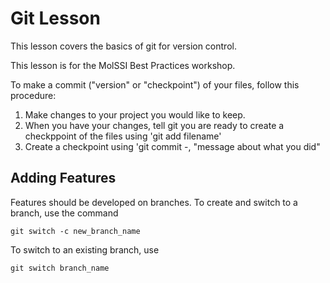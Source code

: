 # Git Lesson

This lesson covers the basics of git for version control.

This lesson is for the MolSSI Best Practices workshop.

 To make a commit ("version" or "checkpoint") of your files, follow this procedure:

1. Make changes to your project you would like to keep.
1. When you have your changes, tell git you are ready to create a checkppoint of the files using 'git add filename'
1. Create a checkpoint using 'git commit -, "message about what you did"

## Adding Features
Features should be developed on branches. To create and switch to a branch, use the command

`git switch -c new_branch_name`

To switch to an existing branch, use

`git switch branch_name`
